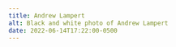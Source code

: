 ```yaml
---
title: Andrew Lampert
alt: Black and white photo of Andrew Lampert
date: 2022-06-14T17:22:00-0500
---
```

